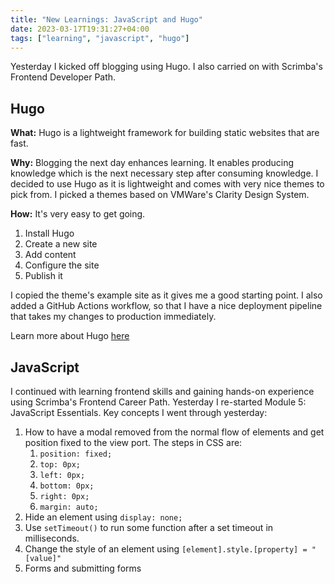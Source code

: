 ```yaml
---
title: "New Learnings: JavaScript and Hugo"
date: 2023-03-17T19:31:27+04:00
tags: ["learning", "javascript", "hugo"]
---
```

Yesterday I kicked off blogging using Hugo. I also carried on with Scrimba's Frontend Developer Path.

## Hugo
**What:** Hugo is a lightweight framework for building static websites that are fast.

**Why:** Blogging the next day enhances learning. It enables producing knowledge which is the next necessary step after 
consuming knowledge. I decided to use Hugo as it is lightweight and comes with very nice themes to pick from. I 
picked a themes based on VMWare's Clarity Design System.

**How:** It's very easy to get going. 
1. Install Hugo
2. Create a new site
3. Add content
4. Configure the site
5. Publish it

I copied the theme's example site as it gives me a good starting point. I also added a GitHub Actions workflow, so 
   that I have a nice deployment pipeline that takes my changes to production immediately.

Learn more about Hugo [here](https://gohugo.io/getting-started/quick-start/)

## JavaScript
I continued with learning frontend skills and gaining hands-on experience using Scrimba's Frontend Career Path. 
Yesterday I re-started Module 5: JavaScript Essentials. Key concepts I went through yesterday:
1. How to have a modal removed from the normal flow of elements and get position fixed to the view port. The 
   steps in CSS are:
   1. `position: fixed;`
   2. `top: 0px;`
   3. `left: 0px;`
   4. `bottom: 0px;`
   5. `right: 0px;`
   6. `margin: auto;`
2. Hide an element using `display: none;`
3. Use `setTimeout()` to run some function after a set timeout in milliseconds.
4. Change the style of an element using `[element].style.[property] = "[value]"`
5. Forms and submitting forms
